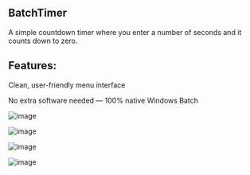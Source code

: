 ## BatchTimer

A simple countdown timer where you enter a number of seconds and it counts down to zero.

## Features:

Clean, user-friendly menu interface

No extra software needed — 100% native Windows Batch

![image](https://github.com/user-attachments/assets/4b0a558a-a15d-4ddc-8a5b-a79325cf8422)

![image](https://github.com/user-attachments/assets/683af209-9fad-49ca-acb5-a5a2f9b3d02c)

![image](https://github.com/user-attachments/assets/825b4a0b-4006-4027-8e9c-5fc0e3b20728)

![image](https://github.com/user-attachments/assets/82fd41f3-94ae-44be-9ebd-e59b907447dd)
